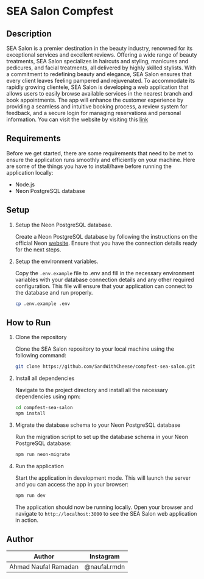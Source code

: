 # SEA Salon Compfest

## Description

SEA Salon is a premier destination in the beauty industry, renowned for its exceptional services and excellent reviews. Offering a wide range of beauty treatments, SEA Salon specializes in haircuts and styling, manicures and pedicures, and facial treatments, all delivered by highly skilled stylists. With a commitment to redefining beauty and elegance, SEA Salon ensures that every client leaves feeling pampered and rejuvenated. To accommodate its rapidly growing clientele, SEA Salon is developing a web application that allows users to easily browse available services in the nearest branch and book appointments. The app will enhance the customer experience by providing a seamless and intuitive booking process, a review system for feedback, and a secure login for managing reservations and personal information. You can visit the website by visiting this [link](https://compfest-sea-salon.vercel.app/)

## Requirements

Before we get started, there are some requirements that need to be met to ensure the application runs smoothly and efficiently on your machine. Here are some of the things you have to install/have before running the application locally:

- Node.js
- Neon PostgreSQL database

## Setup

1. Setup the Neon PostgreSQL database.

    Create a Neon PostgreSQL database by following the instructions on the official Neon [website](https://neon.tech/). Ensure that you have the connection details ready for the next steps.

2. Setup the environment variables.

    Copy the `.env.example` file to .env and fill in the necessary environment variables with your database connection details and any other required configuration. This file will ensure that your application can connect to the database and run properly.

    ```bash
    cp .env.example .env
    ```

## How to Run

1. Clone the repository

    Clone the SEA Salon repository to your local machine using the following command:

    ```bash
    git clone https://github.com/SandWithCheese/compfest-sea-salon.git
    ```

2. Install all dependencies

    Navigate to the project directory and install all the necessary dependencies using npm:

    ```bash
    cd compfest-sea-salon
    npm install
    ```

3. Migrate the database schema to your Neon PostgreSQL database

    Run the migration script to set up the database schema in your Neon PostgreSQL database:

    ```bash
    npm run neon-migrate
    ```

4. Run the application

    Start the application in development mode. This will launch the server and you can access the app in your browser:

    ```bash
    npm run dev
    ```

    The application should now be running locally. Open your browser and navigate to `http://localhost:3000` to see the SEA Salon web application in action.

## Author

| Author               | Instagram    |
|----------------------|--------------|
| Ahmad Naufal Ramadan | @naufal.rmdn |
